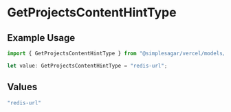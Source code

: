 # GetProjectsContentHintType

## Example Usage

```typescript
import { GetProjectsContentHintType } from "@simplesagar/vercel/models/getprojectsop.js";

let value: GetProjectsContentHintType = "redis-url";
```

## Values

```typescript
"redis-url"
```